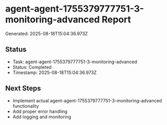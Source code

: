 # agent-agent-1755379777751-3-monitoring-advanced Report

Generated: 2025-08-18T15:04:36.973Z

## Status
- Task: agent-agent-1755379777751-3-monitoring-advanced
- Status: Completed
- Timestamp: 2025-08-18T15:04:36.973Z

## Next Steps
- Implement actual agent-agent-1755379777751-3-monitoring-advanced functionality
- Add proper error handling
- Add logging and monitoring
